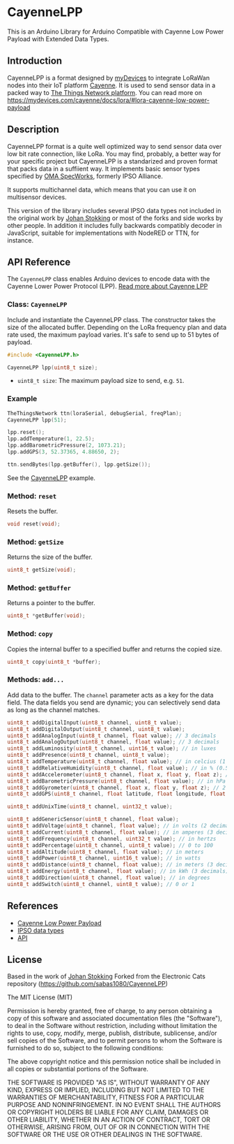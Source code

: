 # CayenneLPP

This is an Arduino Library for Arduino Compatible with Cayenne Low Power Payload with Extended Data Types.

## Introduction

CayenneLPP is a format designed by [myDevices](https://mydevices.com/about/) to integrate LoRaWan nodes into their IoT platform [Cayenne](https://mydevices.com/cayenne/features/). It is used to send sensor data in a packed way to [The Things Network platform](https://www.thethingsnetwork.org). You can read more on https://mydevices.com/cayenne/docs/lora/#lora-cayenne-low-power-payload

## Description

CayenneLPP format is a quite well optimized way to send sensor data over low bit rate connection, like LoRa. You may find, probably, a better way for your specific project but CayenneLPP is a standarized and proven format that packs data in a suffiient way. It implements basic sensor types specified by [OMA SpecWorks](https://www.omaspecworks.org), formerly IPSO Alliance.

It supports multichannel data, which means that you can use it on multisensor devices.

This version of the library includes several IPSO data types not included in the original work by [Johan Stokking](https://github.com/TheThingsNetwork/arduino-device-lib) or most of the forks and side works by other people. In addition it includes fully backwards compatibly decoder in JavaScript, suitable for implementations with NodeRED or TTN, for instance.

## API Reference

The `CayenneLPP` class enables Arduino devices to encode data with the Cayenne Lower Power Protocol (LPP). [Read more about Cayenne LPP](https://mydevices.com/cayenne/docs/#lora-cayenne-low-power-payload)

### Class: `CayenneLPP`

Include and instantiate the CayenneLPP class. The constructor takes the size of the allocated buffer. Depending on the LoRa frequency plan and data rate used, the maximum payload varies. It's safe to send up to 51 bytes of payload.

```c
#include <CayenneLPP.h>

CayenneLPP lpp(uint8_t size);
```

- `uint8_t size`: The maximum payload size to send, e.g. `51`.

### Example

```c
TheThingsNetwork ttn(loraSerial, debugSerial, freqPlan);
CayenneLPP lpp(51);

lpp.reset();
lpp.addTemperature(1, 22.5);
lpp.addBarometricPressure(2, 1073.21);
lpp.addGPS(3, 52.37365, 4.88650, 2);

ttn.sendBytes(lpp.getBuffer(), lpp.getSize());
```

See the [CayenneLPP](https://github.com/TheThingsNetwork/arduino-device-lib/blob/master/examples/CayenneLPP/CayenneLPP.ino) example.

### Method: `reset`

Resets the buffer.

```c
void reset(void);
```

### Method: `getSize`

Returns the size of the buffer.

```c
uint8_t getSize(void);
```

### Method: `getBuffer`

Returns a pointer to the buffer.

```c
uint8_t *getBuffer(void);
```

### Method: `copy`

Copies the internal buffer to a specified buffer and returns the copied size.

```c
uint8_t copy(uint8_t *buffer);
```

### Methods: `add...`

Add data to the buffer. The `channel` parameter acts as a key for the data field. The data fields you send are dynamic; you can selectively send data as long as the channel matches.

```c
uint8_t addDigitalInput(uint8_t channel, uint8_t value);
uint8_t addDigitalOutput(uint8_t channel, uint8_t value);
uint8_t addAnalogInput(uint8_t channel, float value); // 3 decimals
uint8_t addAnalogOutput(uint8_t channel, float value); // 3 decimals
uint8_t addLuminosity(uint8_t channel, uint16_t value); // in luxes
uint8_t addPresence(uint8_t channel, uint8_t value);
uint8_t addTemperature(uint8_t channel, float value); // in celcius (1 decimal)
uint8_t addRelativeHumidity(uint8_t channel, float value); // in % (0.5% steps)
uint8_t addAccelerometer(uint8_t channel, float x, float y, float z); // 3 decimals for each axis
uint8_t addBarometricPressure(uint8_t channel, float value); // in hPa (1 decimal)
uint8_t addGyrometer(uint8_t channel, float x, float y, float z); // 2 decimals for each axis
uint8_t addGPS(uint8_t channel, float latitude, float longitude, float altitude); // lat & long with 4 decimals, altitude with 2 decimals

uint8_t addUnixTime(uint8_t channel, uint32_t value);

uint8_t addGenericSensor(uint8_t channel, float value);
uint8_t addVoltage(uint8_t channel, float value); // in volts (2 decimals)
uint8_t addCurrent(uint8_t channel, float value); // in amperes (3 decimals)
uint8_t addFrequency(uint8_t channel, uint32_t value); // in hertzs
uint8_t addPercentage(uint8_t channel, uint8_t value); // 0 to 100
uint8_t addAltitude(uint8_t channel, float value); // in meters
uint8_t addPower(uint8_t channel, uint16_t value); // in watts
uint8_t addDistance(uint8_t channel, float value); // in meters (3 decimals)
uint8_t addEnergy(uint8_t channel, float value); // in kWh (3 decimals)
uint8_t addDirection(uint8_t channel, float value); // in degrees
uint8_t addSwitch(uint8_t channel, uint8_t value); // 0 or 1
```

## References

* [Cayenne Low Power Payload](https://mydevices.com/cayenne/docs/#lora-cayenne-low-power-payload)
* [IPSO data types](http://openmobilealliance.org/wp/OMNA/LwM2M/LwM2MRegistry.html#extlabel)
* [API](API.md)

## License

Based in the work of [Johan Stokking](https://github.com/TheThingsNetwork/arduino-device-lib)
Forked from the Electronic Cats repository (https://github.com/sabas1080/CayenneLPP)

The MIT License (MIT)

Permission is hereby granted, free of charge, to any person obtaining a copy
of this software and associated documentation files (the "Software"), to deal
in the Software without restriction, including without limitation the rights
to use, copy, modify, merge, publish, distribute, sublicense, and/or sell
copies of the Software, and to permit persons to whom the Software is
furnished to do so, subject to the following conditions:

The above copyright notice and this permission notice shall be included in all
copies or substantial portions of the Software.

THE SOFTWARE IS PROVIDED "AS IS", WITHOUT WARRANTY OF ANY KIND, EXPRESS OR
IMPLIED, INCLUDING BUT NOT LIMITED TO THE WARRANTIES OF MERCHANTABILITY,
FITNESS FOR A PARTICULAR PURPOSE AND NONINFRINGEMENT. IN NO EVENT SHALL THE
AUTHORS OR COPYRIGHT HOLDERS BE LIABLE FOR ANY CLAIM, DAMAGES OR OTHER
LIABILITY, WHETHER IN AN ACTION OF CONTRACT, TORT OR OTHERWISE, ARISING FROM,
OUT OF OR IN CONNECTION WITH THE SOFTWARE OR THE USE OR OTHER DEALINGS IN THE
SOFTWARE.

